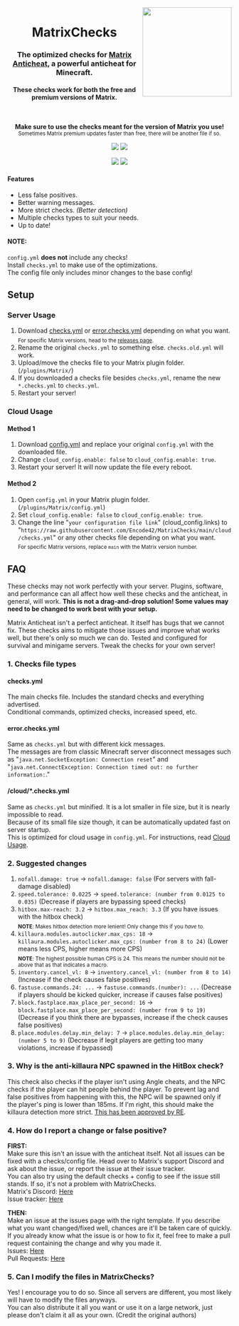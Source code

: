 <img src="https://repository-images.githubusercontent.com/282035636/0f82a000-f37a-11ea-8fb2-9aa79ad4123e" width="200px" align="right">
<div align="center">
<h1>MatrixChecks</h1>
<h3>The optimized checks for <a href="https://www.mc-market.org/resources/13999">Matrix Anticheat</a>, a powerful anticheat for Minecraft.</h3>
<h4>These checks work for both the free and premium versions of Matrix.</h4>
<br/>

**Make sure to use the checks meant for the version of Matrix you use!**  
<sub>Sometimes Matrix premium updates faster than free, there will be another file if so.</sub>

<a href="https://www.mc-market.org/resources/13999"><img src="https://img.shields.io/badge/Plugin-Matrix%20Anticheat-%237009ac?style=flat-square"></a>
<a href="https://github.com/Encode42/MatrixChecks/releases"><img src="https://img.shields.io/github/commits-since/Encode42/MatrixChecks/latest/main?label=Commits%20since%20release&style=flat-square"></a>

<a href="https://discord.gg/rjSkFyj"><img src="https://img.shields.io/discord/707330384328654869?color=7289DA&label=Support&style=flat-square"></a>
<a href="https://discord.gg/rGhYma6"><img src="https://img.shields.io/discord/392904793758367745?color=7289DA&label=Matrix%20Support&style=flat-square"></a>
</div>



#### Features
- Less false positives.
- Better warning messages.
- More strict checks. *(Better detection)*
- Multiple checks types to suit your needs.
- Up to date!

#### NOTE:
`config.yml` **does not** include any checks!  
Install `checks.yml` to make use of the optimizations.  
The config file only includes minor changes to the base config!

## Setup
### Server Usage
1. Download [checks.yml](https://raw.githubusercontent.com/Encode42/MatrixChecks/main/checks.yml) or [error.checks.yml](https://raw.githubusercontent.com/Encode42/MatrixChecks/main/error.checks.yml) depending on what you want.  
<sub>For specific Matrix versions, head to the [releases page](https://github.com/Encode42/MatrixChecks/releases).</sub>
2. Rename the original `checks.yml` to something else. `checks.old.yml` will work.
3. Upload/move the checks file to your Matrix plugin folder. (`/plugins/Matrix/`)
4. If you downloaded a checks file besides `checks.yml`, rename the new `*.checks.yml` to `checks.yml`.
5. Restart your server!

### Cloud Usage
#### Method 1
1. Download [config.yml](https://raw.githubusercontent.com/Encode42/MatrixChecks/main/config.yml) and replace your original `config.yml` with the downloaded file.
2. Change `cloud_config.enable: false` to `cloud_config.enable: true`.
3. Restart your server! It will now update the file every reboot.

#### Method 2
1. Open `config.yml` in your Matrix plugin folder. (`/plugins/Matrix/config.yml`)
2. Set `cloud_config.enable: false` to `cloud_config.enable: true`.
3. Change the line "`your configuration file link`" (cloud_config.links) to "`https://raw.githubusercontent.com/Encode42/MatrixChecks/main/cloud/checks.yml`" or any other checks file depending on what you want.  
<sub>For specific Matrix versions, replace `main` with the Matrix version number.</sub>

## FAQ
These checks may not work perfectly with your server.
Plugins, software, and performance can all affect how well these checks and the anticheat, in general, will work.
**This is not a drag-and-drop solution! Some values may need to be changed to work best with your setup.**

Matrix Anticheat isn't a perfect anticheat. It itself has bugs that we cannot fix.
These checks aims to mitigate those issues and improve what works well, but there's only so much we can do.
Tested and configured for survival and minigame servers. Tweak the checks for your own server!

### 1. Checks file types
#### checks.yml
The main checks file. Includes the standard checks and everything advertised.  
Conditional commands, optimized checks, increased speed, etc.

#### error.checks.yml
Same as `checks.yml` but with different kick messages.  
The messages are from classic Minecraft server disconnect messages such as "`java.net.SocketException: Connection reset`" and "`java.net.ConnectException: Connection timed out: no further information:`."

#### /cloud/\*.checks.yml
Same as `checks.yml` but minified. It is a lot smaller in file size, but it is nearly impossible to read.  
Because of its small file size though, it can be automatically updated fast on server startup.  
This is optimized for cloud usage in `config.yml`. For instructions, read [Cloud Usage](https://github.com/Encode42/MatrixChecks#cloud-usage).

### 2. Suggested changes
1. `nofall.damage: true` -> `nofall.damage: false` (For servers with fall-damage disabled)
2. `speed.tolerance: 0.0225` -> `speed.tolerance: (number from 0.0125 to 0.035)` (Decrease if players are bypassing speed checks)
3. `hitbox.max-reach: 3.2` -> `hitbox.max_reach: 3.3` (If you have issues with the hitbox check)  
<sub>**NOTE**: Makes hitbox detection more lenient! Only change this if you *have* to.</sub>
4. `killaura.modules.autoclicker.max_cps: 18` -> `killaura.modules.autoclicker.max_cps: (number from 8 to 24)` (Lower means less CPS, higher means more CPS)  
<sub>**NOTE**: The highest possible human CPS is 24. This means the number should not be above that as that indicates a macro.</sub>
5. `inventory.cancel_vl: 8` -> `inventory.cancel_vl: (number from 8 to 14)` (Increase if the check causes false positives)
6. `fastuse.commands.24: ...` -> `fastuse.commands.(number): ...` (Decrease if players should be kicked quicker, increase if causes false positives)
7. `block.fastplace.max_place_per_second: 16` -> `block.fastplace.max_place_per_second: (number from 9 to 19)` (Decrease if you think there are bypasses, increase if the check causes false positives)
8. `place.modules.delay.min_delay: 7` -> `place.modules.delay.min_delay: (number 5 to 9)` (Decrease if legit players are getting too many violations, increase if bypassed)

### 3. Why is the anti-killaura NPC spawned in the HitBox check?  
This check also checks if the player isn't using Angle cheats, and the NPC checks if the player can hit people behind the player. To prevent lag and false positives from happening with this, the NPC will be spawned only if the player's ping is lower than 185ms. If I'm right, this should make the killaura detection more strict. [This has been approved by RE](https://github.com/jiangdashao/Matrix-Issues/commit/988e130f60559105cea7ec384e49357864b9f5b4).

### 4. How do I report a change or false positive?
**FIRST:**  
Make sure this isn't an issue with the anticheat itself. Not all issues can be fixed with a checks/config file. Head over to Matrix's support Discord and ask about the issue, or report the issue at their issue tracker.  
You can also try using the default checks + config to see if the issue still stands. If so, it's not a problem with MatrixChecks.  
Matrix's Discord: [Here](https://discord.gg/wjheaRj)  
Issue tracker: [Here](https://github.com/jiangdashao/Matrix-Issues/issues)

**THEN:**  
Make an issue at the issues page with the right template. If you describe what you want changed/fixed well, chances are it'll be taken care of quickly. If you already know what the issue is or how to fix it, feel free to make a pull request containing the change and why you made it.  
Issues: [Here](https://github.com/Encode42/MatrixChecks/issues)  
Pull Requests: [Here](https://github.com/Encode42/MatrixChecks/pulls)  

### 5. Can I modify the files in MatrixChecks?
Yes! I encourage you to do so. Since all servers are different, you most likely will have to modify the files anyways.  
You can also distribute it all you want or use it on a large network, just please don't claim it all as your own. (Credit the original authors)
